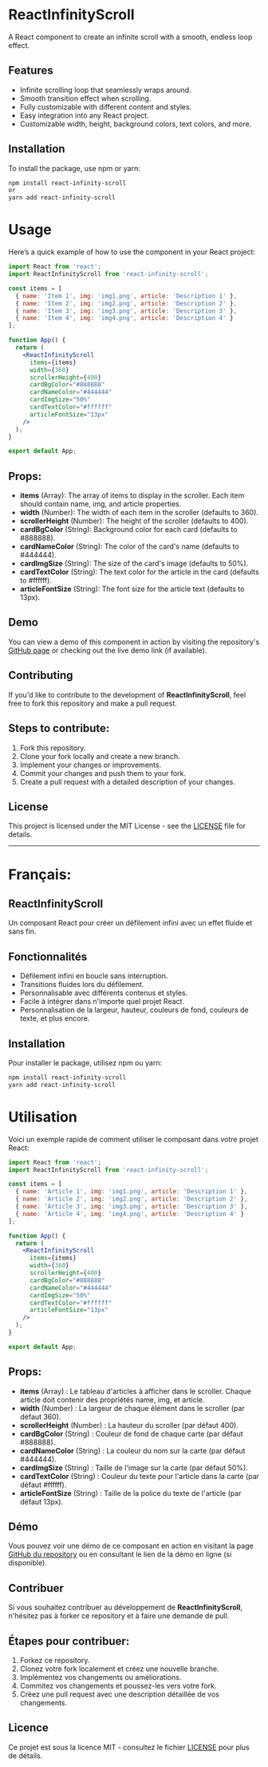 # ReactInfinityScroll

A React component to create an infinite scroll with a smooth, endless loop effect.

## Features
- Infinite scrolling loop that seamlessly wraps around.
- Smooth transition effect when scrolling.
- Fully customizable with different content and styles.
- Easy integration into any React project.
- Customizable width, height, background colors, text colors, and more.


## Installation

To install the package, use npm or yarn:

```bash
npm install react-infinity-scroll
or
yarn add react-infinity-scroll
```




# Usage

Here’s a quick example of how to use the component in your React project:

```jsx
import React from 'react';
import ReactInfinityScroll from 'react-infinity-scroll';

const items = [
  { name: 'Item 1', img: 'img1.png', article: 'Description 1' },
  { name: 'Item 2', img: 'img2.png', article: 'Description 2' },
  { name: 'Item 3', img: 'img3.png', article: 'Description 3' },
  { name: 'Item 4', img: 'img4.png', article: 'Description 4' }
];

function App() {
  return (
    <ReactInfinityScroll 
      items={items} 
      width={360} 
      scrollerHeight={400}
      cardBgColor="#888888"
      cardNameColor="#444444"
      cardImgSize="50%"
      cardTextColor="#ffffff"
      articleFontSize="13px"
    />
  );
}

export default App;
```


## Props:
- **items** (Array): The array of items to display in the scroller. Each item should contain name, img, and article properties.
- **width** (Number): The width of each item in the scroller (defaults to 360).
- **scrollerHeight** (Number): The height of the scroller (defaults to 400).
- **cardBgColor** (String): Background color for each card (defaults to #888888).
- **cardNameColor** (String): The color of the card's name (defaults to #444444).
- **cardImgSize** (String): The size of the card's image (defaults to 50%).
- **cardTextColor** (String): The text color for the article in the card (defaults to #ffffff).
- **articleFontSize** (String): The font size for the article text (defaults to 13px).


## Demo
You can view a demo of this component in action by visiting the repository's [GitHub page](https://github.com/dawisecoderspace/ReactInfinityScroll.git) or checking out the live demo link (if available).



## Contributing
If you'd like to contribute to the development of **ReactInfinityScroll**, feel free to fork this repository and make a pull request.


## Steps to contribute:
1. Fork this repository.
2. Clone your fork locally and create a new branch.
3. Implement your changes or improvements.
4. Commit your changes and push them to your fork.
5. Create a pull request with a detailed description of your changes.



## License
This project is licensed under the MIT License - see the [LICENSE](LICENSE) file for details.


*** 
  

# Français:

## ReactInfinityScroll
Un composant React pour créer un défilement infini avec un effet fluide et sans fin.


## Fonctionnalités
- Défilement infini en boucle sans interruption.
- Transitions fluides lors du défilement.
- Personnalisable avec différents contenus et styles.
- Facile à intégrer dans n'importe quel projet React.
- Personnalisation de la largeur, hauteur, couleurs de fond, couleurs de texte, et plus encore.


## Installation
Pour installer le package, utilisez npm ou yarn:

```bash
npm install react-infinity-scroll
yarn add react-infinity-scroll
```




# Utilisation
Voici un exemple rapide de comment utiliser le composant dans votre projet React:

```jsx
import React from 'react';
import ReactInfinityScroll from 'react-infinity-scroll';

const items = [
  { name: 'Article 1', img: 'img1.png', article: 'Description 1' },
  { name: 'Article 2', img: 'img2.png', article: 'Description 2' },
  { name: 'Article 3', img: 'img3.png', article: 'Description 3' },
  { name: 'Article 4', img: 'img4.png', article: 'Description 4' }
];

function App() {
  return (
    <ReactInfinityScroll 
      items={items} 
      width={360} 
      scrollerHeight={400}
      cardBgColor="#888888"
      cardNameColor="#444444"
      cardImgSize="50%"
      cardTextColor="#ffffff"
      articleFontSize="13px"
    />
  );
}

export default App;
```


## Props:
- **items** (Array) : Le tableau d'articles à afficher dans le scroller. Chaque article doit contenir des propriétés name, img, et article.
- **width** (Number) : La largeur de chaque élément dans le scroller (par défaut 360).
- **scrollerHeight** (Number) : La hauteur du scroller (par défaut 400).
- **cardBgColor** (String) : Couleur de fond de chaque carte (par défaut #888888).
- **cardNameColor** (String) : La couleur du nom sur la carte (par défaut #444444).
- **cardImgSize** (String) : Taille de l'image sur la carte (par défaut 50%).
- **cardTextColor** (String) : Couleur du texte pour l'article dans la carte (par défaut #ffffff).
- **articleFontSize** (String) : Taille de la police du texte de l'article (par défaut 13px).


## Démo
Vous pouvez voir une démo de ce composant en action en visitant la page [GitHub du repository](https://github.com/dawisecoderspace/ReactInfinityScroll.git) ou en consultant le lien de la démo en ligne (si disponible).


## Contribuer
Si vous souhaitez contribuer au développement de **ReactInfinityScroll**, n'hésitez pas à forker ce repository et à faire une demande de pull.


## Étapes pour contribuer:
1. Forkez ce repository.
2. Clonez votre fork localement et créez une nouvelle branche.
3. Implémentez vos changements ou améliorations.
4. Commitez vos changements et poussez-les vers votre fork.
5. Créez une pull request avec une description détaillée de vos changements.



## Licence
Ce projet est sous la licence MIT - consultez le fichier [LICENSE](LICENSE) pour plus de détails.